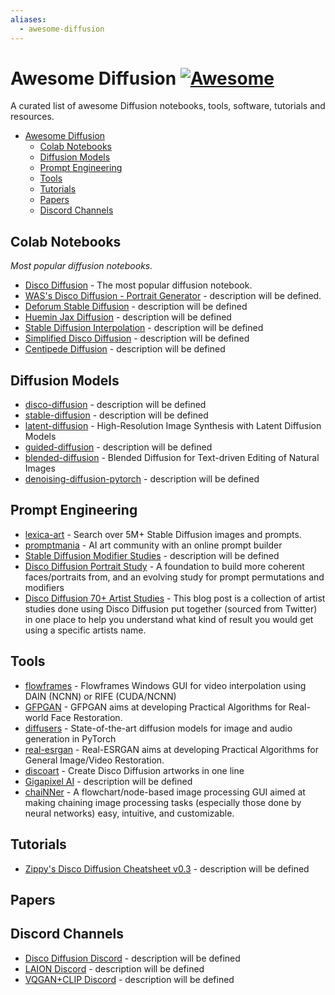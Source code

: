 ```yaml
---
aliases:
  - awesome-diffusion
---
```

# Awesome Diffusion [![Awesome](https://cdn.rawgit.com/sindresorhus/awesome/d7305f38d29fed78fa85652e3a63e154dd8e8829/media/badge.svg)](https://github.com/sindresorhus/awesome)

A curated list of awesome Diffusion notebooks, tools, software, tutorials and resources.

- [Awesome Diffusion](#awesome-diffusion)
    - [Colab Notebooks](#colab-notebooks)
    - [Diffusion Models](#diffusion-models)
    - [Prompt Engineering](#prompt-engineering)
    - [Tools](#tools)
    - [Tutorials](#tutorials)
    - [Papers](#papers)
    - [Discord Channels](#discord-channels)

## Colab Notebooks
*Most popular diffusion notebooks.*
* [Disco Diffusion](https://colab.research.google.com/github/alembics/disco-diffusion/blob/main/Disco_Diffusion.ipynb) - The most popular diffusion notebook.
* [WAS's Disco Diffusion - Portrait Generator](https://colab.research.google.com/github/WASasquatch/disco-diffusion-portrait-playground/blob/main/WAS's_Disco_Diffusion_v5_6_9_%5BPortrait_Generator_Playground%5D.ipynb) - description will be defined.
* [Deforum Stable Diffusion](https://colab.research.google.com/github/deforum/stable-diffusion/blob/main/Deforum_Stable_Diffusion.ipynb) - description will be defined
* [Huemin Jax Diffusion](https://colab.research.google.com/github/huemin-art/jax-guided-diffusion/blob/v2.7/Huemin_Jax_Diffusion_2_7.ipynb) - description will be defined
* [Stable Diffusion Interpolation](https://colab.research.google.com/drive/1EHZtFjQoRr-bns1It5mTcOVyZzZD9bBc?usp=sharing) - description will be defined
* [Simplified Disco Diffusion](https://colab.research.google.com/github/entmike/disco-diffusion-1/blob/main/Simplified_Disco_Diffusion.ipynb) - description will be defined
* [Centipede Diffusion](https://colab.research.google.com/github/Zalring/Centipede_Diffusion/blob/main/Centipede_Diffusion.ipynb) - description will be defined

## Diffusion Models
* [disco-diffusion](https://github.com/alembics/disco-diffusion) - description will be defined
* [stable-diffusion](https://github.com/CompVis/stable-diffusion) - description will be defined
* [latent-diffusion](https://github.com/CompVis/latent-diffusion) - High-Resolution Image Synthesis with Latent Diffusion Models
* [guided-diffusion](https://github.com/openai/guided-diffusion) - description will be defined
* [blended-diffusion](https://github.com/lucidrains/denoising-diffusion-pytorch) - Blended Diffusion for Text-driven Editing of Natural Images
* [denoising-diffusion-pytorch](https://github.com/lucidrains/denoising-diffusion-pytorch) - description will be defined

## Prompt Engineering
* [lexica-art](https://lexica.art/) - Search over 5M+ Stable Diffusion images and prompts.
* [promptmania](https://promptomania.com/) - AI art community with an online prompt builder
* [Stable Diffusion Modifier Studies](https://proximacentaurib.notion.site/2b07d3195d5948c6a7e5836f9d535592?v=b5b75a67cc52483c9965cfc141f6f582) - description will be defined
* [Disco Diffusion Portrait Study](https://docs.google.com/document/d/1Ff8s8CX3xGrVr6AJ94hcvQ_PYqJ_mDAXzT3NGb5_K1w/edit#heading=h.hof9pq7i5m0) - A foundation to build more coherent faces/portraits from, and an evolving study for prompt permutations and modifiers
* [Disco Diffusion 70+ Artist Studies](https://weirdwonderfulai.art/resources/disco-diffusion-70-plus-artist-studies/#Martin-Johnson-Heade) - This blog post is a collection of artist studies done using Disco Diffusion put together (sourced from Twitter) in one place to help you understand what kind of result you would get using a specific artists name.

## Tools
* [flowframes](https://github.com/n00mkrad/flowframes) - Flowframes Windows GUI for video interpolation using DAIN (NCNN) or RIFE (CUDA/NCNN)
* [GFPGAN](https://github.com/TencentARC/GFPGAN) - GFPGAN aims at developing Practical Algorithms for Real-world Face Restoration.
* [diffusers](https://github.com/huggingface/diffusers) - State-of-the-art diffusion models for image and audio generation in PyTorch
* [real-esrgan](https://github.com/xinntao/Real-ESRGAN) - Real-ESRGAN aims at developing Practical Algorithms for General Image/Video Restoration.
* [discoart](https://github.com/jina-ai/discoart) - Create Disco Diffusion artworks in one line
* [Gigapixel AI](https://www.topazlabs.com/gigapixel-ai) - description will be defined
* [chaiNNer](https://github.com/joeyballentine/chaiNNer) - A flowchart/node-based image processing GUI aimed at making chaining image processing tasks (especially those done by neural networks) easy, intuitive, and customizable.


## Tutorials
* [Zippy's Disco Diffusion Cheatsheet v0.3](https://docs.google.com/document/d/1l8s7uS2dGqjztYSjPpzlmXLjl5PM3IGkRWI3IiCuK7g/mobilebasic) - description will be defined

## Papers

## Discord Channels
* [Disco Diffusion Discord](https://discord.com/invite/V9SeW7GMgZ) - description will be defined
* [LAION Discord](https://discord.com/invite/e2GFUEfK) - description will be defined
* [VQGAN+CLIP Discord](https://discord.com/invite/CDUM5V54PC) - description will be defined
